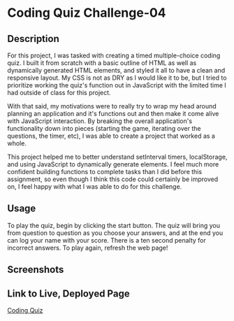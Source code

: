 # Coding Quiz Challenge-04

## Description
For this project, I was tasked with creating a timed multiple-choice coding quiz. I built it from scratch with a basic outline of HTML as well as dynamically generated HTML elements, and styled it all to have a clean and responsive layout. My CSS is not as DRY as I would like it to be, but I tried to prioritize working the quiz's function out in JavaScript with the limited time I had outside of class for this project.

With that said, my motivations were to really try to wrap my head around planning an application and it's functions out and then make it come alive with JavaScript interaction. By breaking the overall application's functionality down into pieces (starting the game, iterating over the questions, the timer, etc), I was able to create a project that worked as a whole. 

This project helped me to better understand setInterval timers, localStorage, and using JavaScript to dynamically generate elements. I feel much more confident building functions to complete tasks than I did before this assignment, so even though I think this code could certainly be improved on, I feel happy with what I was able to do for this challenge.
## Usage
To play the quiz, begin by clicking the start button. The quiz will bring you from question to question as you choose your answers, and at the end you can log your name with your score. There is a ten second penalty for incorrect answers. To play again, refresh the web page!
## Screenshots

## Link to Live, Deployed Page
[Coding Quiz](https://josielynngriffin.github.io/coding-quiz-challenge-04/index.html)